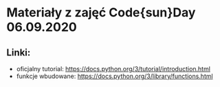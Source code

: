 # Materiały z zajęć Code{sun}Day 06.09.2020

## Linki:
- oficjalny tutorial: https://docs.python.org/3/tutorial/introduction.html
- funkcje wbudowane: https://docs.python.org/3/library/functions.html
